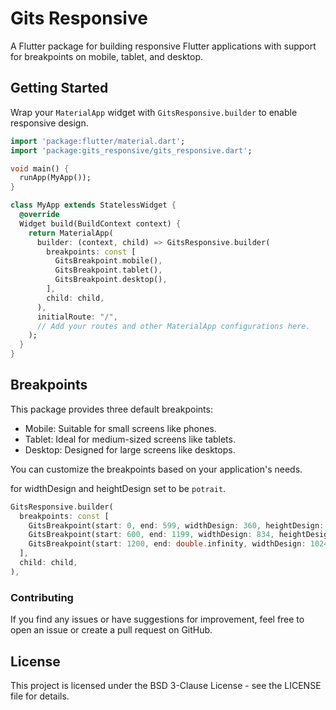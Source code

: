 # Gits Responsive

A Flutter package for building responsive Flutter applications with support for breakpoints on mobile, tablet, and desktop.

## Getting Started

Wrap your `MaterialApp` widget with `GitsResponsive.builder` to enable responsive design.

```dart
import 'package:flutter/material.dart';
import 'package:gits_responsive/gits_responsive.dart';

void main() {
  runApp(MyApp());
}

class MyApp extends StatelessWidget {
  @override
  Widget build(BuildContext context) {
    return MaterialApp(
      builder: (context, child) => GitsResponsive.builder(
        breakpoints: const [
          GitsBreakpoint.mobile(),
          GitsBreakpoint.tablet(),
          GitsBreakpoint.desktop(),
        ],
        child: child,
      ),
      initialRoute: "/",
      // Add your routes and other MaterialApp configurations here.
    );
  }
}
```

## Breakpoints

This package provides three default breakpoints:

- Mobile: Suitable for small screens like phones.
- Tablet: Ideal for medium-sized screens like tablets.
- Desktop: Designed for large screens like desktops.

You can customize the breakpoints based on your application's needs.

for widthDesign and heightDesign set to be `potrait`.

```dart
GitsResponsive.builder(
  breakpoints: const [
    GitsBreakpoint(start: 0, end: 599, widthDesign: 360, heightDesign: 800, target: GitsResponsiveTarget.mobile,),  // Custom mobile breakpoint
    GitsBreakpoint(start: 600, end: 1199, widthDesign: 834, heightDesign: 1194, target: GitsResponsiveTarget.tablet,), // Custom tablet breakpoint
    GitsBreakpoint(start: 1200, end: double.infinity, widthDesign: 1024, heightDesign: 1440, target: GitsResponsiveTarget.desktop,), // Custom desktop breakpoint
  ],
  child: child,
),
```

### Contributing

If you find any issues or have suggestions for improvement, feel free to open an issue or create a pull request on GitHub.

## License

This project is licensed under the BSD 3-Clause License - see the LICENSE file for details.
